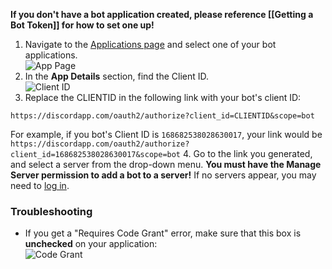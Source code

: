 **If you don't have a bot application created, please reference [[Getting a Bot Token]] for how to set one up!**

1. Navigate to the [Applications page](https://discordapp.com/developers/applications/me) and select one of your bot applications.<br> ![App Page](http://i.imgur.com/YxZWndU.png)
2. In the **App Details** section, find the Client ID.<br> ![Client ID](http://i.imgur.com/tsI8nwD.png)
3. Replace the CLIENTID in the following link with your bot's client ID:
```
https://discordapp.com/oauth2/authorize?client_id=CLIENTID&scope=bot
```
For example, if you bot's Client ID is `168682538028630017`, your link would be `https://discordapp.com/oauth2/authorize?client_id=168682538028630017&scope=bot`
4. Go to the link you generated, and select a server from the drop-down menu. **You must have the Manage Server permission to add a bot to a server!** If no servers appear, you may need to [log in](https://discordapp.com/login).

### Troubleshooting
* If you get a "Requires Code Grant" error, make sure that this box is **unchecked** on your application: <br>![Code Grant](http://i.imgur.com/5uOq0Ad.png)